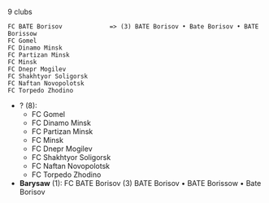 9 clubs

```
FC BATE Borisov             => (3) BATE Borisov • Bate Borisov • BATE Borissow
FC Gomel                    
FC Dinamo Minsk             
FC Partizan Minsk           
FC Minsk                    
FC Dnepr Mogilev            
FC Shakhtyor Soligorsk      
FC Naftan Novopolotsk       
FC Torpedo Zhodino          
```



- ? (8): 
  - FC Gomel 
  - FC Dinamo Minsk 
  - FC Partizan Minsk 
  - FC Minsk 
  - FC Dnepr Mogilev 
  - FC Shakhtyor Soligorsk 
  - FC Naftan Novopolotsk 
  - FC Torpedo Zhodino 
- **Barysaw** (1): FC BATE Borisov  (3) BATE Borisov • BATE Borissow • Bate Borisov



